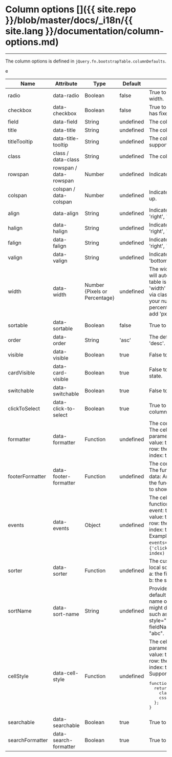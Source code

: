 # Column options []({{ site.repo }}/blob/master/docs/_i18n/{{ site.lang }}/documentation/column-options.md)

---

The column options is defined in `jQuery.fn.bootstrapTable.columnDefaults`.

<table class="table"
       id="c"
       data-search="true"
       data-show-toggle="true"
       data-show-columns="true"
       data-mobile-responsive="true">
    <thead>
    <tr>
        <th>Name</th>
        <th>Attribute</th>
        <th>Type</th>
        <th>Default</th>
        <th>Description</th>
    </tr>
    </thead>
    <tbody>
    <tr>
        <td>radio</td>
        <td>data-radio</td>
        <td>Boolean</td>
        <td>false</td>
        <td>True to show a radio. The radio column has fixed width.</td>
    </tr>
    <tr>
        <td>checkbox</td>
        <td>data-checkbox</td>
        <td>Boolean</td>
        <td>false</td>
        <td>True to show a checkbox. The checkbox column has fixed width.</td>
    </tr>
    <tr>
        <td>field</td>
        <td>data-field</td>
        <td>String</td>
        <td>undefined</td>
        <td>The column field name.</td>
    </tr>
    <tr>
        <td>title</td>
        <td>data-title</td>
        <td>String</td>
        <td>undefined</td>
        <td>The column title text.</td>
    </tr>
    <tr>
        <td>titleTooltip</td>
        <td>data-title-tooltip</td>
        <td>String</td>
        <td>undefined</td>
        <td>The column title tooltip text. This option also support the title HTML attribute</td>
    </tr>
    <tr>
        <td>class</td>
        <td>class / data-class</td>
        <td>String</td>
        <td>undefined</td>
        <td>The column class name.</td>
    </tr>
    <tr>
        <td>rowspan</td>
        <td>rowspan / data-rowspan</td>
        <td>Number</td>
        <td>undefined</td>
        <td>Indicate how many rows a cell should take up.</td>
    </tr>
    <tr>
        <td>colspan</td>
        <td>colspan / data-colspan</td>
        <td>Number</td>
        <td>undefined</td>
        <td>Indicate how many columns a cell should take up.</td>
    </tr>
    <tr>
        <td>align</td>
        <td>data-align</td>
        <td>String</td>
        <td>undefined</td>
        <td>Indicate how to align the column data. 'left', 'right', 'center' can be used.</td>
    </tr>
    <tr>
        <td>halign</td>
        <td>data-halign</td>
        <td>String</td>
        <td>undefined</td>
        <td>Indicate how to align the table header. 'left', 'right', 'center' can be used.</td>
    </tr>
    <tr>
        <td>falign</td>
        <td>data-falign</td>
        <td>String</td>
        <td>undefined</td>e
        <td>Indicate how to align the table footer. 'left', 'right', 'center' can be used.</td>
    </tr>
    <tr>
        <td>valign</td>
        <td>data-valign</td>
        <td>String</td>
        <td>undefined</td>
        <td>Indicate how to align the cell data. 'top', 'middle', 'bottom' can be used.</td>
    </tr>
    <tr>
        <td>width</td>
        <td>data-width</td>
        <td>Number {Pixels or Percentage}</td>
        <td>undefined</td>
        <td>The width of column. If not defined, the width will auto expand to fit its contents. Though if the table is left responsive and sized too small this 'width' might be ignored (use min/max-width via class or such then). Also you can add '%' to your number and the bootstrapTable will use the percentage unit, otherwise, leave as number (or add 'px') to make it use pixels.</td>
    </tr>
    <tr>
        <td>sortable</td>
        <td>data-sortable</td>
        <td>Boolean</td>
        <td>false</td>
        <td>True to allow the column can be sorted.
        </td>
    </tr>
    <tr>
        <td>order</td>
        <td>data-order</td>
        <td>String</td>
        <td>'asc'</td>
        <td>The default sort order, can only be 'asc' or 'desc'.</td>
    </tr>
    <tr>
        <td>visible</td>
        <td>data-visible</td>
        <td>Boolean</td>
        <td>true</td>
        <td>False to hide the columns item.</td>
    </tr>
    <tr>
        <td>cardVisible</td>
        <td>data-card-visible</td>
        <td>Boolean</td>
        <td>true</td>
        <td>False to hide the columns item in card view state.</td>
    </tr>
	<tr>
        <td>switchable</td>
        <td>data-switchable</td>
        <td>Boolean</td>
        <td>true</td>
        <td>False to disable the switchable of columns item.</td>
    </tr>
    <tr>
        <td>clickToSelect</td>
        <td>data-click-to-select</td>
        <td>Boolean</td>
        <td>true</td>
        <td>True to select checkbox or radiobox when the column is clicked.</td>
    </tr>
    <tr>
        <td>formatter</td>
        <td>data-formatter</td>
        <td>Function</td>
        <td>undefined</td>
        <td>
        The context (this) is the column Object. <br>
        The cell formatter function, take three parameters: <br>
        value: the field value. <br>
        row: the row record data.<br>
        index: the row index.</td>
    </tr>
    <tr>
        <td>footerFormatter</td>
        <td>data-footer-formatter</td>
        <td>Function</td>
        <td>undefined</td>
        <td>
        The context (this) is the column Object. <br>
        The function, take one parameter: <br>
        data: Array of all the  data rows. <br>
        the function should return a string with the text to show in the footer cell.
    </tr>
    <tr>
        <td>events</td>
        <td>data-events</td>
        <td>Object</td>
        <td>undefined</td>
        <td>
        The cell events listener when you use formatter function, take three parameters: <br>
        event: the jQuery event. <br>
        value: the field value. <br>
        row: the row record data.<br>
        index: the row index. <br>
        Example code: 
        <code>&lt;th .. data-events="operateEvent"&gt;</code>
        <code>var operateEvents = {'click .like': function (e, value, row, index) {}};</code>
        </td>
    </tr>
    <tr>
        <td>sorter</td>
        <td>data-sorter</td>
        <td>Function</td>
        <td>undefined</td>
        <td>
        The custom field sort function that used to do local sorting, take two parameters: <br>
        a: the first field value.<br>
        b: the second field value.
        </td>
    </tr>
    <tr>
        <td>sortName</td>
        <td>data-sort-name</td>
        <td>String</td>
        <td>undefined</td>
        <td>Provide a customizable sort-name, not the default sort-name in the header, or the field name
        of the column. For example, a column might display the value of fieldName of "html" such as  
        "&lt;b&gt;&lt;span style="color:red"&gt;abc&lt;/span&gt;&lt;/b&gt;", but a fieldName to sort is "content" with the value of "abc".
        </td>
    </tr>    
    <tr>
        <td>cellStyle</td>
        <td>data-cell-style</td>
        <td>Function</td>
        <td>undefined</td>
        <td>
        The cell style formatter function, take three parameters: <br>
        value: the field value.<br>
        row: the row record data.<br>
        index: the row index.<br>
        Support classes or css. Example usage:<br>
<pre>
function cellStyle(value, row, index) {
  return {
    classes: 'text-nowrap another-class',
    css: {"color": "blue", "font-size": "50px"}
  };
}
</pre>
        </td>
    </tr>
    <tr>
        <td>searchable</td>
        <td>data-searchable</td>
        <td>Boolean</td>
        <td>true</td>
        <td>
        True to search data for this column.
        </td>
    </tr>
    <tr>
        <td>searchFormatter</td>
        <td>data-search-formatter</td>
        <td>Boolean</td>
        <td>true</td>
        <td>
        True to search use formated data.
        </td>
    </tr>
</tbody>
</table>
